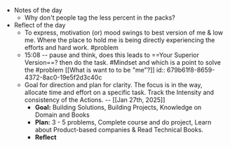 - Notes of the day
	- Why don't people tag the less percent in the packs?
- Reflect of the day
	- To express, motivation (or) mood swings to best version of me & low me. Where the place to hold me is being directly experiencing the efforts and hard work.  #problem
	- 15:08 -- pause and think, does this leads to ==Your Superior Version==? then do the task. #Mindset and which is a point to solve the #problem [[What is want to to be "me"?]]
	  id:: 679b61f8-8659-4372-8ac0-19e5f2d3c40c
	- Goal for direction and plan for clarity. The focus is in the way, allocate time and effort on a specific task. Track the Intensity and consistency of the Actions.  -- [[Jan 27th, 2025]]
		- **Goal:** Building Solutions, Building Projects, Knowledge on Domain and Books
		- **Plan:** 3 - 5 problems, Complete course and do project, Learn about Product-based companies & Read Technical Books.
		- **Reflect**




